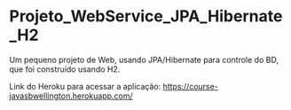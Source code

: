 # Projeto_WebService_JPA_Hibernate_H2
Um pequeno projeto de Web, usando JPA/Hibernate para controle do BD, que foi construído usando H2.

Link do Heroku para acessar a aplicação: https://course-javasbwellington.herokuapp.com/
